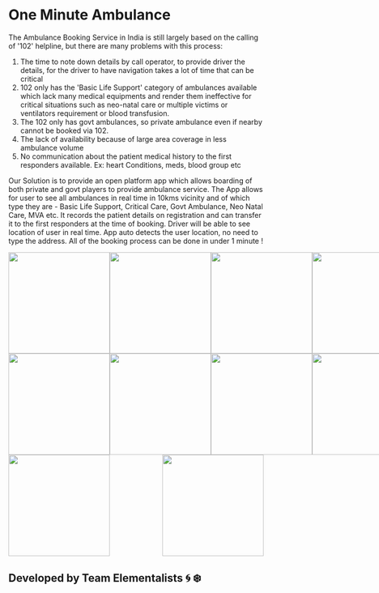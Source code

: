 # One Minute Ambulance

The Ambulance Booking Service in India is still largely based on the calling of '102' helpline, but there are many problems with this process: 
1) The time to note down details by call operator, to provide driver the details, for the driver to have navigation takes a lot of time that can be critical 
2)  102 only has the 'Basic Life Support' category of ambulances available which lack many medical equipments and render them ineffective for critical situations such as neo-natal care or multiple victims or ventilators requirement or blood transfusion.
3) The 102 only has govt ambulances, so private ambulance even if nearby cannot be booked via 102. 
4) The lack of availability because of large area coverage in less ambulance volume 
5) No communication about the patient medical history to the first responders available. Ex: heart Conditions, meds, blood group etc

Our Solution is to provide an open platform app which allows boarding of both private and govt players to provide ambulance service. 
The App allows for user to see all ambulances in real time in 10kms vicinity and of which type they are - Basic Life Support, Critical Care, Govt Ambulance, Neo Natal Care, MVA etc.
It records the patient details on registration and can transfer it to the first responders at the time of booking. 
Driver will be able to see location of user in real time. App auto detects the user location, no need to type the address. 
All of the booking process can be done in under 1 minute !

<div style="display: flex; justify-content: space-between;">
  <img src="https://github.com/mrcodefrost/osdhacks_elementalists/blob/main/images/1.jpg?raw=true" width="200"/>
  <img src="https://github.com/mrcodefrost/osdhacks_elementalists/blob/main/images/2.jpg?raw=true" width="200"/>
  <img src="https://github.com/mrcodefrost/osdhacks_elementalists/blob/main/images/3.jpg?raw=true" width="200"/>
  <img src="https://github.com/mrcodefrost/osdhacks_elementalists/blob/main/images/4.jpg?raw=true" width="200"/>
</div>

<div style="display: flex; justify-content: space-between;">
  <img src="https://github.com/mrcodefrost/osdhacks_elementalists/blob/main/images/5.jpg?raw=true" width="200"/>
  <img src="https://github.com/mrcodefrost/osdhacks_elementalists/blob/main/images/6.jpg?raw=true" width="200"/>
  <img src="https://github.com/mrcodefrost/osdhacks_elementalists/blob/main/images/7.jpg?raw=true" width="200"/>
  <img src="https://github.com/mrcodefrost/osdhacks_elementalists/blob/main/images/8.jpg?raw=true" width="200"/>
</div>

<div style="display: flex; justify-content: space-between;">
  <img src="https://github.com/mrcodefrost/osdhacks_elementalists/blob/main/images/9.jpg?raw=true" width="200"/>
  <img src="https://github.com/mrcodefrost/osdhacks_elementalists/blob/main/images/10.jpg?raw=true" width="200"/>
</div>
  


## Developed by Team Elementalists :cyclone: :snowflake:
